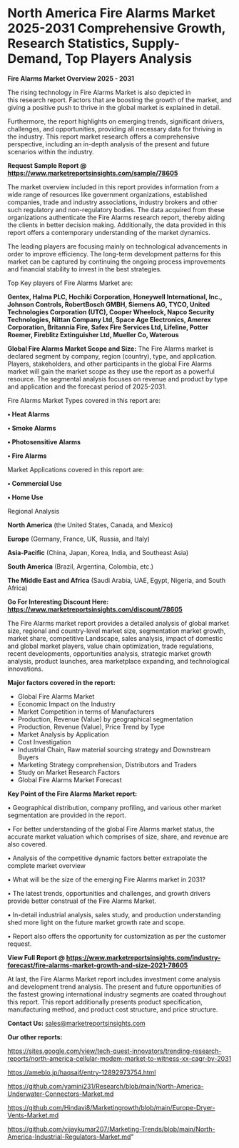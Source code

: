 # North America Fire Alarms Market 2025-2031 Comprehensive Growth, Research Statistics, Supply-Demand,  Top Players Analysis

<Strong> Fire Alarms Market Overview 2025 - 2031</strong>

The rising technology in Fire Alarms Market is also depicted in this research report. Factors that are boosting the growth of the market, and giving a positive push to thrive in the global market is explained in detail.

Furthermore, the report highlights on emerging trends, significant drivers, challenges, and opportunities, providing all necessary data for thriving in the industry. This report market research offers a comprehensive perspective, including an in-depth analysis of the present and future scenarios within the industry.

<strong>Request Sample Report @ <a href=https://www.marketreportsinsights.com/sample/78605>https://www.marketreportsinsights.com/sample/78605</a></strong>

The market overview included in this report provides information from a wide range of resources like government organizations, established companies, trade and industry associations, industry brokers and other such regulatory and non-regulatory bodies. The data acquired from these organizations authenticate the Fire Alarms research report, thereby aiding the clients in better decision making. Additionally, the data provided in this report offers a contemporary understanding of the market dynamics.

The leading players are focusing mainly on technological advancements in order to improve efficiency. The long-term development patterns for this market can be captured by continuing the ongoing process improvements and financial stability to invest in the best strategies.

Top Key players of Fire Alarms Market are:

<strong>Gentex, Halma PLC, Hochiki Corporation, Honeywell International, Inc., Johnson Controls, RobertBosch GMBH, Siemens AG, TYCO, United Technologies Corporation (UTC), Cooper Wheelock, Napco Security Technologies, Nittan Company Ltd, Space Age Electronics, Amerex Corporation, Britannia Fire, Safex Fire Services Ltd, Lifeline, Potter Roemer, Fireblitz Extinguisher Ltd, Mueller Co, Waterous</strong>

<strong><b>Global Fire Alarms Market Scope and Size:</b></strong>
The Fire Alarms market is declared segment by company, region (country), type, and application. Players, stakeholders, and other participants in the global Fire Alarms market will gain the market scope as they use the report as a powerful resource. The segmental analysis focuses on revenue and product by type and application and the forecast period of 2025-2031.

Fire Alarms Market Types covered in this report are:

<strong>• Heat Alarms

• Smoke Alarms

• Photosensitive Alarms

• Fire Alarms</strong>

Market Applications covered in this report are:

<strong>• Commercial Use

• Home Use</strong> 

Regional Analysis

<strong>North America</strong> (the United States, Canada, and Mexico)

<strong>Europe</strong> (Germany, France, UK, Russia, and Italy)

<strong>Asia-Pacific</strong> (China, Japan, Korea, India, and Southeast Asia)

<strong>South America</strong> (Brazil, Argentina, Colombia, etc.)

<strong>The Middle East and Africa</strong> (Saudi Arabia, UAE, Egypt, Nigeria, and South Africa)

<strong>Go For Interesting Discount Here: <a href=https://www.marketreportsinsights.com/discount/78605>https://www.marketreportsinsights.com/discount/78605</a></strong>

The Fire Alarms market report provides a detailed analysis of global market size, regional and country-level market size, segmentation market growth, market share, competitive Landscape, sales analysis, impact of domestic and global market players, value chain optimization, trade regulations, recent developments, opportunities analysis, strategic market growth analysis, product launches, area marketplace expanding, and technological innovations.

<strong><b>Major factors covered in the report:</b></strong>
<ul>
  <li>Global Fire Alarms Market </li>
  <li>Economic Impact on the Industry</li>
  <li>Market Competition in terms of Manufacturers</li>
  <li>Production, Revenue (Value) by geographical segmentation</li>
  <li>Production, Revenue (Value), Price Trend by Type</li>
  <li>Market Analysis by Application</li>
  <li>Cost Investigation</li>
  <li>Industrial Chain, Raw material sourcing strategy and Downstream Buyers</li>
  <li>Marketing Strategy comprehension, Distributors and Traders</li>
  <li>Study on Market Research Factors</li>
  <li>Global Fire Alarms Market Forecast</li>
</ul>

<strong><b>Key Point of the Fire Alarms Market report:</b></strong>

• Geographical distribution, company profiling, and various other market segmentation are provided in the report.

• For better understanding of the global Fire Alarms market status, the accurate market valuation which comprises of size, share, and revenue are also covered.

• Analysis of the competitive dynamic factors better extrapolate the complete market overview

• What will be the size of the emerging Fire Alarms market in 2031?

• The latest trends, opportunities and challenges, and growth drivers provide better construal of the Fire Alarms Market.

• In-detail industrial analysis, sales study, and production understanding shed more light on the future market growth rate and scope.

• Report also offers the opportunity for customization as per the customer request.

<strong><b>View Full Report @ <a href=https://www.marketreportsinsights.com/industry-forecast/fire-alarms-market-growth-and-size-2021-78605>https://www.marketreportsinsights.com/industry-forecast/fire-alarms-market-growth-and-size-2021-78605</a></b></strong>


At last, the Fire Alarms Market report includes investment come analysis and development trend analysis. The present and future opportunities of the fastest growing international industry segments are coated throughout this report. This report additionally presents product specification, manufacturing method, and product cost structure, and price structure.

<strong>Contact Us:</strong>
sales@marketreportsinsights.com

<strong>Our other reports:</strong>

<a href=https://sites.google.com/view/tech-quest-innovators/trending-research-reports/north-america-cellular-modem-market-to-witness-xx-cagr-by-2031>https://sites.google.com/view/tech-quest-innovators/trending-research-reports/north-america-cellular-modem-market-to-witness-xx-cagr-by-2031</a>

<a href=https://ameblo.jp/haqsaif/entry-12892973754.html>https://ameblo.jp/haqsaif/entry-12892973754.html</a>

<a href=https://github.com/yamini231/Research/blob/main/North-America-Underwater-Connectors-Market.md>https://github.com/yamini231/Research/blob/main/North-America-Underwater-Connectors-Market.md</a>

<a href=https://github.com/Hindavi8/Marketingrowth/blob/main/Europe-Dryer-Vents-Market.md>https://github.com/Hindavi8/Marketingrowth/blob/main/Europe-Dryer-Vents-Market.md</a>

<a href=https://github.com/vijaykumar207/Marketing-Trends/blob/main/North-America-Industrial-Regulators-Market.md>https://github.com/vijaykumar207/Marketing-Trends/blob/main/North-America-Industrial-Regulators-Market.md</a>"

